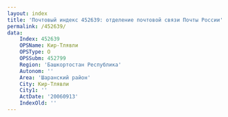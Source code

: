 ```yaml
---
layout: index
title: 'Почтовый индекс 452639: отделение почтовой связи Почты России'
permalink: /452639/
data:
    Index: 452639
    OPSName: Кир-Тлявли
    OPSType: О
    OPSSubm: 452799
    Region: 'Башкортостан Республика'
    Autonom: ''
    Area: 'Шаранский район'
    City: Кир-Тлявли
    City1: ''
    ActDate: '20060913'
    IndexOld: ''
---
```

